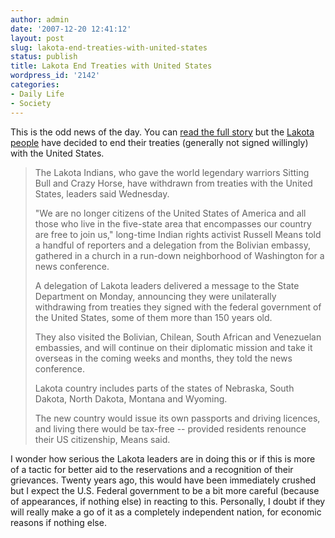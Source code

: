 ```yaml
---
author: admin
date: '2007-12-20 12:41:12'
layout: post
slug: lakota-end-treaties-with-united-states
status: publish
title: Lakota End Treaties with United States
wordpress_id: '2142'
categories:
- Daily Life
- Society
---
```

This is the odd news of the day. You can  <a href="http://rawstory.com/news/2007/Descendants_of_Sitting_Bull_Crazy_Horse_1220.html">read the full story</a> but the <a href="http://en.wikipedia.org/wiki/Lakota_people">Lakota people</a> have decided to end their treaties (generally not signed willingly) with the United States.
<blockquote>The Lakota Indians, who gave the world legendary warriors Sitting Bull and Crazy Horse, have withdrawn from treaties with the United States, leaders said Wednesday.

"We are no longer citizens of the United States of America and all those who live in the five-state area that encompasses our country are free to join us," long-time Indian rights activist Russell Means told a handful of reporters and a delegation from the Bolivian embassy, gathered in a church in a run-down neighborhood of Washington for a news conference.

A delegation of Lakota leaders delivered a message to the State Department on Monday, announcing they were unilaterally withdrawing from treaties they signed with the federal government of the United States, some of them more than 150 years old.

They also visited the Bolivian, Chilean, South African and Venezuelan embassies, and will continue on their diplomatic mission and take it overseas in the coming weeks and months, they told the news conference.

Lakota country includes parts of the states of Nebraska, South Dakota, North Dakota, Montana and Wyoming.

The new country would issue its own passports and driving licences, and living there would be tax-free -- provided residents renounce their US citizenship, Means said.</blockquote>
I wonder how serious the Lakota leaders are in doing this or if this is more of a tactic for better aid to the reservations and a recognition of their grievances. Twenty years ago, this would have been immediately crushed but I expect the U.S. Federal government to be a bit more careful (because of appearances, if nothing else) in reacting to this. Personally, I doubt if they will really make a go of it as a completely independent nation, for economic reasons if nothing else.
